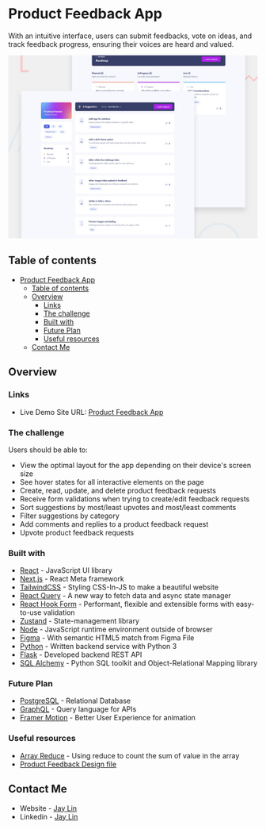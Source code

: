 # Product Feedback App

With an intuitive interface, users can submit feedbacks, vote on ideas, and track feedback progress, ensuring their voices are heard and valued.

![Preview](./preview.jpg)

## Table of contents

- [Product Feedback App](#product-feedback-app)
  - [Table of contents](#table-of-contents)
  - [Overview](#overview)
    - [Links](#links)
    - [The challenge](#the-challenge)
    - [Built with](#built-with)
    - [Future Plan](#future-plan)
    - [Useful resources](#useful-resources)
  - [Contact Me](#contact-me)

## Overview

### Links

- Live Demo Site URL: [Product Feedback App](https://product-feedback-nl4gaxci4-jay-lins-projects.vercel.app)

### The challenge

Users should be able to:

- View the optimal layout for the app depending on their device's screen size
- See hover states for all interactive elements on the page
- Create, read, update, and delete product feedback requests
- Receive form validations when trying to create/edit feedback requests
- Sort suggestions by most/least upvotes and most/least comments
- Filter suggestions by category
- Add comments and replies to a product feedback request
- Upvote product feedback requests

### Built with

- [React](https://reactjs.org/) - JavaScript UI library
- [Next.js](https://nextjs.org/) - React Meta framework
- [TailwindCSS](https://tailwindcss.com/) - Styling CSS-In-JS to make a beautiful website
- [React Query](https://tanstack.com/query/v3/) - A new way to fetch data and async state manager 
- [React Hook Form](https://react-hook-form.com/) - Performant, flexible and extensible forms with easy-to-use validation
- [Zustand](https://github.com/pmndrs/zustand) - State-management library
- [Node](https://nodejs.org/en/) - JavaScript runtime environment outside of browser
- [Figma](https://www.figma.com/) - With semantic HTML5 match from Figma File
- [Python](https://www.python.org/) - Written backend service with Python 3
- [Flask](https://flask.palletsprojects.com/en/3.0.x/) - Developed backend REST API
- [SQL Alchemy](https://www.sqlalchemy.org/) - Python SQL toolkit and Object-Relational Mapping library

### Future Plan

- [PostgreSQL](https://www.postgresql.org/) - Relational Database
- [GraphQL](https://graphql.org/) - Query language for APIs
- [Framer Motion](https://www.framer.com/motion/) - Better User Experience for animation
  
### Useful resources

- [Array Reduce](https://developer.mozilla.org/en-US/docs/Web/JavaScript/Reference/Global_Objects/Array/reduce) - Using reduce to count the sum of value in the array
- [Product Feedback Design file](https://www.frontendmentor.io/challenges/product-feedback-app-wbvUYqjR6)

## Contact Me

- Website - [Jay Lin](https://tingchiehlin.com/)
- Linkedin - [Jay Lin](https://www.linkedin.com/in/cooloojayoo/)